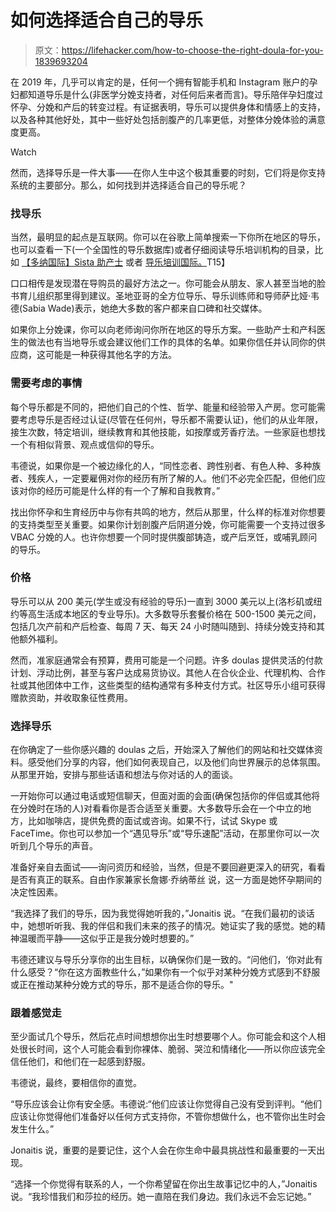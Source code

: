 # 如何选择适合自己的导乐

> 原文：<https://lifehacker.com/how-to-choose-the-right-doula-for-you-1839693204>

在 2019 年，几乎可以肯定的是，任何一个拥有智能手机和 Instagram 账户的孕妇都知道导乐是什么(非医学分娩支持者，对任何后来者而言)。导乐陪伴孕妇度过怀孕、分娩和产后的转变过程。有证据表明，导乐可以提供身体和情感上的支持，以及各种其他好处，其中一些好处包括剖腹产的几率更低，对整体分娩体验的满意度更高。

Watch

然而，选择导乐是一件大事——在你人生中这个极其重要的时刻，它们将是你支持系统的主要部分。那么，如何找到并选择适合自己的导乐呢？

### **找导乐**

当然，最明显的起点是互联网。你可以在谷歌上简单搜索一下你所在地区的导乐，也可以查看一下(一个全国性的导乐数据库)或者仔细阅读导乐培训机构的目录，比如 [【多纳国际】](https://www.dona.org/)[Sista 助产士](https://www.sistamidwife.com/) 或者 [导乐培训国际。](https://doulatrainingsinternational.com/)T15】

口口相传是发现潜在导购员的最好方法之一。你可能会从朋友、家人甚至当地的脸书育儿组织那里得到建议。圣地亚哥的全方位导乐、导乐训练师和导师萨比娅·韦德(Sabia Wade)表示，她绝大多数的客户都来自口碑和社交媒体。

如果你上分娩课，你可以向老师询问你所在地区的导乐方案。一些助产士和产科医生的做法也有当地导乐或会建议他们工作的具体的名单。如果你信任并认同你的供应商，这可能是一种获得其他名字的方法。

### **需要考虑的事情**

每个导乐都是不同的，把他们自己的个性、哲学、能量和经验带入产房。您可能需要考虑导乐是否经过认证(尽管在任何州，导乐都不需要认证)，他们的从业年限，接生次数，特定培训，继续教育和其他技能，如按摩或芳香疗法。一些家庭也想找一个有相似背景、观点或信仰的导乐。

韦德说，如果你是一个被边缘化的人，“同性恋者、跨性别者、有色人种、多种族者、残疾人，一定要雇佣对你的经历有所了解的人。他们不必完全匹配，但他们应该对你的经历可能是什么样的有一个了解和自我教育。”

找出你怀孕和生育经历中与你有共鸣的地方，然后从那里，什么样的标准对你想要的支持类型至关重要。如果你计划剖腹产后阴道分娩，你可能需要一个支持过很多 VBAC 分娩的人。也许你想要一个同时提供腹部铸造，或产后烹饪，或哺乳顾问的导乐。

### **价格**

导乐可以从 200 美元(学生或没有经验的导乐)一直到 3000 美元以上(洛杉矶或纽约等高生活成本地区的专业导乐)。大多数导乐套餐价格在 500-1500 美元之间，包括几次产前和产后检查、每周 7 天、每天 24 小时随叫随到、持续分娩支持和其他额外福利。

然而，准家庭通常会有预算，费用可能是一个问题。许多 doulas 提供灵活的付款计划、浮动比例，甚至与客户达成易货协议。其他人在合伙企业、代理机构、合作社或其他团体中工作，这些类型的结构通常有多种支付方式。社区导乐小组可获得赠款资助，并收取象征性费用。

### **选择导乐**

在你确定了一些你感兴趣的 doulas 之后，开始深入了解他们的网站和社交媒体资料。感受他们分享的内容，他们如何表现自己，以及他们向世界展示的总体氛围。从那里开始，安排与那些话语和想法与你对话的人的面谈。

一开始你可以通过电话或短信聊天，但面对面的会面(确保包括你的伴侣或其他将在分娩时在场的人)对看看你是否合适至关重要。大多数导乐会在一个中立的地方，比如咖啡店，提供免费的面试或咨询。如果不行，试试 Skype 或 FaceTime。你也可以参加一个“遇见导乐”或“导乐速配”活动，在那里你可以一次听到几个导乐的声音。

准备好亲自去面试——询问资历和经验，当然，但是不要回避更深入的研究，看看是否有真正的联系。自由作家兼家长詹娜·乔纳蒂丝 说，这一方面是她怀孕期间的决定性因素。

“我选择了我们的导乐，因为我觉得她听我的，”Jonaitis 说。“在我们最初的谈话中，她想听听我、我的伴侣和我们未来的孩子的情况。她证实了我的感觉。她的精神温暖而平静——这似乎正是我分娩时想要的。”

韦德还建议与导乐分享你的出生目标，以确保你们是一致的。“问他们，‘你对此有什么感受？“你在这方面教些什么，”如果你有一个似乎对某种分娩方式感到不舒服或正在推动某种分娩方式的导乐，那不是适合你的导乐。"

### **跟着感觉走**

至少面试几个导乐，然后花点时间想想你出生时想要哪个人。你可能会和这个人相处很长时间，这个人可能会看到你裸体、脆弱、哭泣和情绪化——所以你应该完全信任他们，和他们在一起感到舒服。

韦德说，最终，要相信你的直觉。

“导乐应该会让你有安全感。韦德说:“他们应该让你觉得自己没有受到评判。“他们应该让你觉得他们准备好以任何方式支持你，不管你想做什么，也不管你出生时会发生什么。”

Jonaitis 说，重要的是要记住，这个人会在你生命中最具挑战性和最重要的一天出现。

“选择一个你觉得有联系的人，一个你希望留在你出生故事记忆中的人，”Jonaitis 说。“我珍惜我们和莎拉的经历。她一直陪在我们身边。我们永远不会忘记她。”